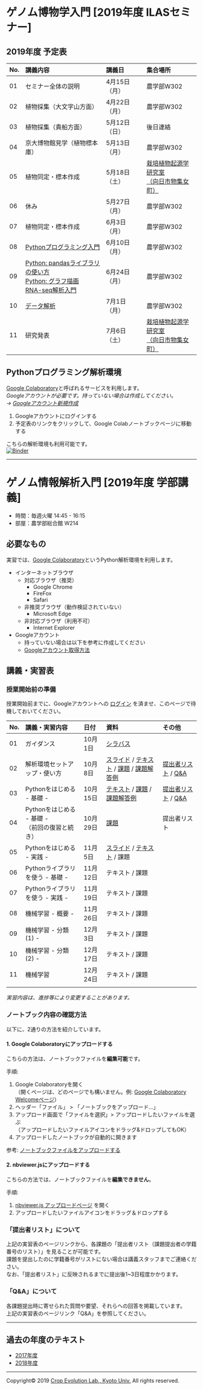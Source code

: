 <a name="section1"></a>
# ゲノム博物学入門 [2019年度 ILASセミナー]

## 2019年度 予定表

| No. | 講義内容 | 講義日 | 集合場所 |
|:---|:---|:---|:---|
| 01 | セミナー全体の説明 | 4月15日（月）| 農学部W302 |
| 02 | 植物採集（大文字山方面）| 4月22日（月） | 農学部W302 |
| 03 | 植物採集（貴船方面）| 5月12日（日） | 後日連絡 |
| 04 | 京大博物館見学（植物標本庫） | 5月13日（月） | 農学部W302 |
| 05 | 植物同定・標本作成 | 5月18日（土） | [栽培植物起源学研究室<br>（向日市物集女町）](http://www.crop-evolution.kais.kyoto-u.ac.jp/) |
| 06 | 休み | 5月27日（月） | 農学部W302 |
| 07 | 植物同定・標本作成 | 6月3日（月） | 農学部W302 |
| 08 | [Pythonプログラミング入門](https://colab.research.google.com/github/qqep685d/Introduction_series/blob/master/Python_Introduction.ipynb) | 6月10日（月） | 農学部W302 |
| 09 | [Python: pandasライブラリの使い方](https://colab.research.google.com/github/qqep685d/Introduction_series/blob/master/pandas_Introduction.ipynb)<br>[Python: グラフ描画](https://colab.research.google.com/github/qqep685d/Introduction_series/blob/master/Visualization_Introduction.ipynb)<br>[RNA-seq解析入門](https://colab.research.google.com/github/qqep685d/Introduction_series/blob/master/RNAseq_Introduction.ipynb) | 6月24日（月） | 農学部W302 |
| 10 | [データ解析](https://colab.research.google.com/github/qqep685d/GoogleColab_env/blob/master/ILAS2019_Env.ipynb) | 7月1日（月） | 農学部W302 |
| 11 | 研究発表 | 7月6日（土） | [栽培植物起源学研究室<br>（向日市物集女町）](http://www.crop-evolution.kais.kyoto-u.ac.jp/) |

## Pythonプログラミング解析環境
[Google Colaboratory](https://colab.research.google.com/notebooks/welcome.ipynb)と呼ばれるサービスを利用します。  
*Googleアカウントが必要です。持っていない場合は作成してください。  
→
[Googleアカウント新規作成](https://accounts.google.com/signup/v2/webcreateaccount?continue=https%3A%2F%2Fwww.google.co.jp%2F&hl=ja&gmb=exp&biz=false&flowName=GlifWebSignIn&flowEntry=SignUp)*

1. Googleアカウントにログインする
1. 予定表のリンクをクリックして、Google Colabノートブックページに移動する

こちらの解析環境も利用可能です。  
[![Binder](https://mybinder.org/badge_logo.svg)](https://mybinder.org/v2/gh/qqep685d/remote_env_introduction_series.git/master?filepath=index.ipynb)






---

<a name="section2"></a>
# ゲノム情報解析入門 [2019年度 学部講義]

- 時間：毎週火曜 14:45 - 16:15  
- 部屋：農学部総合館 W214  

## 必要なもの
実習では、[Google Colaboratory](https://colab.research.google.com/notebooks/welcome.ipynb)というPython解析環境を利用します。  
- インターネットブラウザ
  - 対応ブラウザ（推奨）
    - Google Chrome
    - FireFox
    - Safari
  - 非推奨ブラウザ（動作検証されていない）
    - Microsoft Edge
  - 非対応ブラウザ（利用不可）
    - Internet Explorer
- Googleアカウント
  - 持っていない場合は以下を参考に作成してください
  - [Googleアカウント取得方法](https://github.com/CropEvol/lecture/blob/master/textbook_2019/L02_create_google_acount.md)




## 講義・実習表

### 授業開始前の準備
授業開始前までに、Googleアカウントへの [ログイン](https://www.google.com/accounts/login) を済ませ、このページで待機しておいてください。

| No. | 講義・実習内容 | 日付 | 資料 | その他 |
|:---|:---|:---|:---|:---|
|01| ガイダンス | 10月1日 | [シラバス](https://ocw.kyoto-u.ac.jp/syllabuses2019/111/7/5323000) ||
|02| 解析環境セットアップ・使い方 | 10月8日 | [スライド](https://github.com/CropEvol/lecture/blob/master/textbook_2019/L02_intro_bioinfo.pdf) / [テキスト](https://colab.research.google.com/github/CropEvol/lecture/blob/master/textbook_2019/L02_first_googlecolab.ipynb) / [課題](https://colab.research.google.com/github/CropEvol/lecture/blob/master/textbook_2019/L02_first_googlecolab.HW.ipynb) / [課題解答例](https://colab.research.google.com/github/CropEvol/lecture/blob/master/textbook_2019/L02_first_googlecolab.HW.ANS.ipynb) | [提出者リスト](https://drive.google.com/open?id=1-_0Yz6M8_OohaDBsEH1cCYD7MkvFrxpB) / [Q&A](https://drive.google.com/file/d/1-gyTJ-MVpBgSDQgMpKGwiAjcAuBy4G2p/view?usp=sharing) |
|03| Pythonをはじめる - 基礎 - | 10月15日 | [テキスト](https://colab.research.google.com/github/CropEvol/lecture/blob/master/textbook_2019/L03_python_basis.ipynb) / [課題](https://colab.research.google.com/github/CropEvol/lecture/blob/master/textbook_2019/L03_python_basis.HW.ipynb) / [課題解答例](https://colab.research.google.com/github/CropEvol/lecture/blob/master/textbook_2019/L03_python_basis.HW.ANS.ipynb) | [提出者リスト](https://drive.google.com/file/d/1eu3pHuxmdOkxqrAtreHIqG1wo6z0fjpw/view?usp=sharing) / [Q&A](https://drive.google.com/file/d/1f2JmnsMyMjpzjNNlk0oXk40jl3jUM8lt/view?usp=sharing) |
|04| Pythonをはじめる - 基礎 -<br>（前回の復習と続き） | 10月29日 | [課題](https://colab.research.google.com/github/CropEvol/lecture/blob/master/textbook_2019/L04_python_basis.HW.ipynb) | 提出者リスト |
|05| Pythonをはじめる - 実践 - | 11月5日 | [スライド](https://github.com/CropEvol/lecture/blob/master/textbook_2019/L05_slide.resized.pdf) / [テキスト](https://colab.research.google.com/github/CropEvol/lecture/blob/master/textbook_2019/L05_population_genetics.ipynb) / 課題 ||
|06| Pythonライブラリを使う - 基礎 - | 11月12日 | テキスト / 課題 ||
|07| Pythonライブラリを使う - 実践 - | 11月19日 | テキスト / 課題 ||
|08| 機械学習 - 概要 - | 11月26日 | テキスト / 課題 ||
|09| 機械学習 - 分類 (1) - | 12月3日 | テキスト / 課題 ||
|10| 機械学習 - 分類 (2) - | 12月17日 | テキスト / 課題 ||
|11| 機械学習 | 12月24日 | テキスト / 課題 ||
|||||

_実習内容は、進捗等により変更することがあります。_


### ノートブック内容の確認方法
以下に、2通りの方法を紹介しています。
#### 1. Google Colaboratoryにアップロードする

こちらの方法は、ノートブックファイルを**編集可能**です。  

手順:
1. Google Colaboratoryを開く  
（開くページは、どのページでも構いません。例: [Google Colaboratory Welcomeページ](https://colab.research.google.com/notebooks/welcome.ipynb)）
1. ヘッダー「ファイル」 > 「ノートブックをアップロード...」
1. アップロード画面で「ファイルを選択」> アップロードしたいファイルを選ぶ  
（アップロードしたいファイルアイコンをドラッグ&ドロップしてもOK）
1. アップロードしたノートブックが自動的に開きます  

参考: [ノートブックファイルをアップロードする](https://github.com/CropEvol/lecture/blob/master/textbook_2019/L02_confirm_mynotebook.md)


#### 2. nbviewer.jsにアップロードする  
こちらの方法では、ノートブックファイルを**編集できません**。  

手順:
1. [nbviewer.js アップロードページ](https://kokes.github.io/nbviewer.js/viewer.html) を開く
1. アップロードしたいファイルアイコンをドラッグ＆ドロップする


### 「提出者リスト」について
上記の実習表のページリンクから、各課題の「提出者リスト（課題提出者の学籍番号のリスト）」を見ることが可能です。  
課題を提出したのに学籍番号がリストにない場合は講義スタッフまでご連絡ください。  
なお、「提出者リスト」に反映されるまでに提出後1~3日程度かかります。


### 「Q&A」について
各課題提出時に寄せられた質問や要望、それらへの回答を掲載しています。  
上記の実習表のページリンク「Q&A」を参照してください。

---

<a name="section4"></a>
## 過去の年度のテキスト
- [2017年度](https://github.com/CropEvol/lecture/tree/2017)
- [2018年度](https://github.com/CropEvol/lecture/tree/2018)

---
Copyright&copy; 2019 [Crop Evolution Lab., Kyoto Univ.](http://www.crop-evolution.kais.kyoto-u.ac.jp/) All rights reserved.
